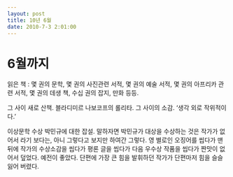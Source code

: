 ```yaml
---
layout: post
title: 10년 6월
date: 2010-7-3 2:01:00
---
```


# 6월까지

읽은 책 : 몇 권의 문학, 몇 권의 사진관련 서적, 몇 권의 예술 서적, 몇 권의 아프리카 관련 서적, 몇 권의 데생 책, 수십 권의 잡지, 만화 등등.



 그 사이 새로 산책. 블라디미르 나보코프의 롤리타. 그 사이의 소감. ‘생각 외로 작위적이다.’



 이상문학 수상 박민규에 대한 잡설. 말하자면 박민규가 대상을 수상하는 것은 작가가 없어서 라기 보다는, 아니 그렇다고 보지만 하여간 그렇다. 영 별로인 오징어를 씹다가 맨 뒤에 작가의 수상소감을 씹다가 평론 글을 씹다가 다음 우수상 작품을 씹다가 짠맛이 없어서 덮었다. 예전이 좋았다. 단편에 가장 큰 힘을 발휘하던 작가가 단편마저 힘을 슬슬 잃어 버렸다.